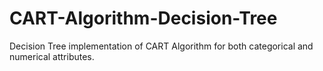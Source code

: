 # CART-Algorithm-Decision-Tree
Decision Tree implementation of CART Algorithm for both categorical and numerical attributes.

